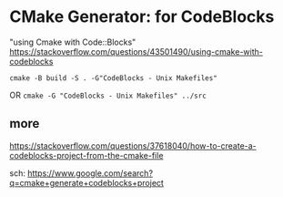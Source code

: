 # CMake Generator: for CodeBlocks
"using Cmake with Code::Blocks"  
https://stackoverflow.com/questions/43501490/using-cmake-with-codeblocks

```mkdir build
cmake -B build -S . -G"CodeBlocks - Unix Makefiles"
```

OR
`cmake -G "CodeBlocks - Unix Makefiles" ../src`

## more
https://stackoverflow.com/questions/37618040/how-to-create-a-codeblocks-project-from-the-cmake-file

sch: https://www.google.com/search?q=cmake+generate+codeblocks+project
